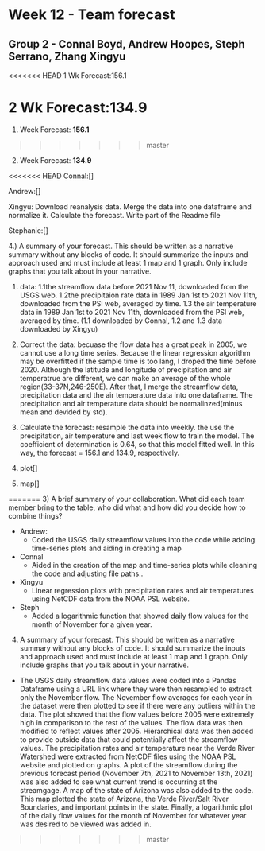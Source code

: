# Week 12 - Team forecast
## Group 2 - Connal Boyd, Andrew Hoopes, Steph Serrano, Zhang Xingyu

<<<<<<< HEAD
1 Wk Forecast:156.1

2 Wk Forecast:134.9
=======
1) Week Forecast: **156.1**
>>>>>>> master

2) Week Forecast: **134.9**

<<<<<<< HEAD
Connal:[]

Andrew:[]

Xingyu: Download reanalysis data. Merge the data into one dataframe and normalize it. Calculate the forecast. Write part of the Readme file

Stephanie:[]



4.) A summary of your forecast. This should be written as a narrative summary without any blocks of code. It should summarize the inputs and approach used and must include at least 1 map and 1 graph. Only include graphs that you talk about in your narrative.

1. data: 
1.1the streamflow data before 2021 Nov 11, downloaded from the USGS web.
1.2the precipitaion rate data in 1989 Jan 1st to 2021 Nov 11th, downloaded from the PSl web, averaged by time.
1.3 the air temperature data in 1989 Jan 1st to 2021 Nov 11th, downloaded from the PSl web, averaged by time.
(1.1 downloaded by Connal, 1.2 and 1.3 data downloaded by Xingyu)

2. Correct the data: becuase the flow data has a great peak in 2005, we cannot use a long time series. Because the linear regression algorithm may be overfitted if the sample time is too lang, I droped the time before 2020. Although the latitude and longitude of precipitation and air temperatrue are different, we can make an average of the whole region(33-37N,246-250E). After that, I merge the streamflow data, precipitation data and the air temperature data into one dataframe. The precipitaiton and air temperature data should be normalinzed(minus mean and devided by std). 

3. Calculate the forecast: resample the data into weekly. the use the precipitation, air temperature and last week flow to train the model. The coefficient of determination is 0.64, so that this model fitted well. In this way, the forecast = 156.1 and 134.9, respectively.

4. plot[]

5.  map[]


=======
3) A brief summary of your collaboration. What did each team member bring to the table, who did what and how did you decide how to combine things?
  - Andrew:
    - Coded the USGS daily streamflow values into the code while adding time-series plots and aiding in creating a map
  - Connal
    - Aided in the creation of the map and time-series plots while cleaning the code and adjusting file paths..
  - Xingyu
    - Linear regression plots with precipitation rates and air temperatures using NetCDF data from the NOAA PSL website.
  - Steph
    - Added a logarithmic function that showed daily flow values for the month of November for a given year.

4) A summary of your forecast. This should be written as a narrative summary without any blocks of code. It should summarize the inputs and approach used and must include at least 1 map and 1 graph. Only include graphs that you talk about in your narrative.
  - The USGS daily streamflow data values were coded into a Pandas Dataframe using a URL link where they were then resampled to extract only the November flow. The November flow averages for each year in the dataset were then plotted to see if there were any outliers within the data. The plot showed that the flow values before 2005 were extremely high in comparison to the rest of the values. The flow data was then modified to reflect values after 2005. Hierarchical data was then added to provide outside data that could potentially affect the streamflow values. The precipitation rates and air temperature near the Verde River Watershed were extracted from NetCDF files  using the NOAA PSL website and plotted on graphs. A plot of the streamflow during the previous forecast period (November 7th, 2021 to November 13th, 2021) was also added to see what current trend is occurring at the streamgage. A map of the state of Arizona was also added to the code. This map plotted the state of Arizona, the Verde River/Salt River Boundaries, and important points in the state. Finally, a logarithmic plot of the daily flow values for the month of November for whatever year was desired to be viewed was added in.
>>>>>>> master
